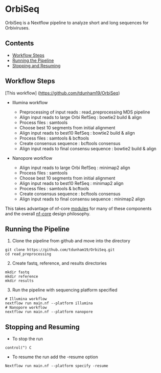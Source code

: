 # OrbiSeq
OrbiSeq is a Nextflow pipeline to analyze short and long sequences for Orbiviruses.

## Contents
- [Workflow Steps](#Workflow-Steps)
- [Running the Pipeline](#Running-the-Pipeline)
- [Stopping and Resuming](#Stopping-and-Resuming)

## Workflow Steps
[This workflow] (https://github.com/tdunham19/OrbiSeq)

- Illumina workflow 
	- Preprocessing of input reads : read_preprocessing MDS pipeline
	- Align input reads to large Orbi RefSeq : bowtie2 build & align 
	- Process files : samtools 
	- Choose best 10 segments from initial alignment
	- Align input reads to best10 RefSeq : bowtie2 build & align 
	- Process files : samtools & bcftools
	- Create consensus sequence : bcftools consensus
	- Align input reads to final consensu sequence : bowtie2 build & align 

- Nanopore workflow 
	- Align input reads to large Orbi RefSeq : minimap2 align 
	- Process files : samtools 
	- Choose best 10 segments from initial alignment
	- Align input reads to best10 RefSeq : minimap2 align 
	- Process files : samtools & bcftools
	- Create consensus sequence : bcftools consensus
	- Align input reads to final consensu sequence : minimap2 align 
	
This takes advantage of nf-core [modules](https://nf-co.re/modules) for many of these components and the overall [nf-core](https://nf-co.re/) design philosophy.

## Running the Pipeline

1. Clone the pipeline from github and move into the directory
```
git clone https://github.com/tdunham19/OrbiSeq.git
cd read_preprocessing
```
2. Create fastq, reference, and results directories 
```
mkdir fastq
mkdir reference
mkdir results
```
3. Run the pipeline with sequencing platform specified
```
# Illumina workflow
nextflow run main.nf --platform illumina
# Nanopore workflow
nextflow run main.nf --platform nanopore
```

## Stopping and Resuming 
- To stop the run
```
control(^) C
```
- To resume the run add the -resume option
```
Nextflow run main.nf --platform specify -resume
```
